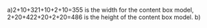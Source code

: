 a)2+10+321+10+2+10=355 is the width for the content box model, 2+20+422+20+2+20=486 is the height of the content box model.
b)
